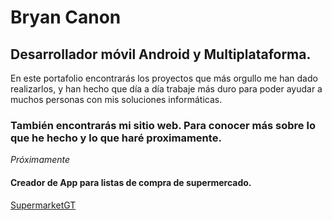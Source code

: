 # Bryan Canon
## Desarrollador móvil Android y Multiplataforma.

En este portafolio encontrarás los proyectos que más orgullo me han dado realizarlos, y han hecho que día a día trabaje más duro para poder ayudar a muchos personas con mis soluciones informáticas.

### También encontrarás mi sitio web. Para conocer más sobre lo que he hecho y lo que haré proximamente.


*Próximamente*


#### Creador de App para listas de compra de supermercado.

[SupermarketGT](https://play.google.com/store/apps/details?id=gt.com.supergtapp&hl=es)


